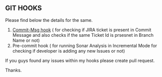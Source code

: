<h2> GIT HOOKS </h2>

Please find below the details for the same.

1. <a href="/commit-msg">Commit-Msg hook</a> ( for checking if JIRA ticket is present in Commit Message and also checks if the same Ticket Id is prsesnet in Branch Name or not)
2. Pre-commit hook ( for running Sonar Analysis in Incremental Mode for checking if developer is adding any new Issues or not)


If you guys found any issues within my hooks please create pull request.

Thanks.

